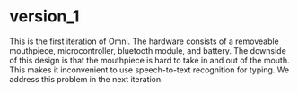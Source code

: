 # version_1

This is the first iteration of Omni. The hardware consists of a removeable mouthpiece, microcontroller, bluetooth module, and battery. The downside of this design is that the mouthpiece is hard to take in and out of the mouth. This makes it inconvenient to use speech-to-text recognition for typing. We address this problem in the next iteration.
